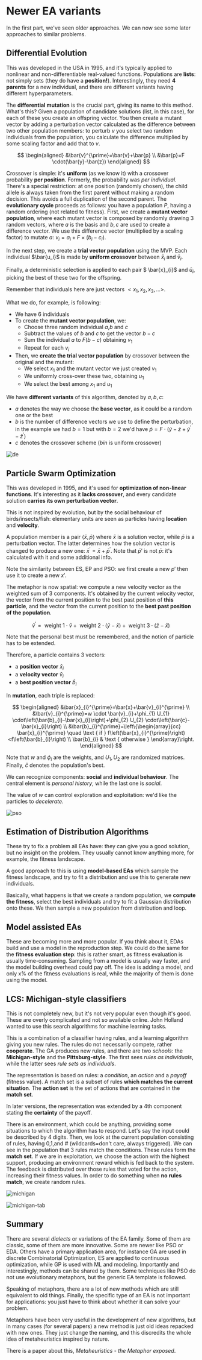 # Newer EA variants

In the first part, we've seen older approaches. We can now see some later approaches to similar problems.

## Differential Evolution

This was developed in the USA in 1995, and it's typically applied to nonlinear and non-differentiable real-valued functions. Populations are **lists**: not simply sets (they do have a **position!**). Interestingly, they need **4 parents** for a new individual, and there are different variants having different hyperparameters.

The **differential mutation** is the crucial part, giving its name to this method. What's this? Given a population of candidate solutions (list, in this case), for each of these you create an offspring vector. You then create a mutant vector by adding a perturbation vector calculated as the difference between two other population members: to perturb $v$ you select two random individuals from the population, you calculate the difference multiplied by some scaling factor and add that to $v$.

$$
\begin{aligned}
&\bar{v}^{\prime}=\bar{v}+\bar{p} \\
&\bar{p}=F \cdot(\bar{y}-\bar{z})
\end{aligned}
$$

Crossover is simple: it's **uniform** (as we know it) with a crossover probability **per position**. Formerly, the probability was _per individual_. There's a special restriction: at one position (randomly chosen), the child allele is always taken from the first parent without making a random decision. This avoids a full duplication of the second parent. The **evolutionary cycle** proceeds as follows: you have a population $P$, having a random ordering (not related to fitness). First, we create a **mutant vector population**, where each mutant vector is composed by randomly drawing 3 random vectors, where $a$ is the basis and $b,c$ are used to create a difference vector. We use this difference vector (multiplied by a scaling factor) to mutate $a$: $v_{i}=a_{i}+F \times\left(b_{i}-c_{i}\right)$.

In the next step, we create a **trial vector population** using the MVP. Each individual $\bar{u_i}$ is made by **uniform crossover** between $ \bar{x}_{i}$ and $\bar{v}_{i}$.

Finally, a deterministic selection is applied to each pair $ \bar{x}_{i}$ and $\bar{u}_{i}$, picking the best of these two for the offspring.

Remember that individuals here are just vectors $<x_1,x_2,x_3,...>$.

What we do, for example, is following:

- We have 6 individuals
- To create the **mutant vector population**, we:
  - Choose three random individual $a$,$b$ and $c$
  - Subtract the values of $b$ and $c$ to get the vector $b-c$
  - Sum the individual $a$ to $F(b-c)$ obtaining $v_1$
  - Repeat for each $v_i$
- Then, we **create the trial vector population** by crossover between the original and the mutant:
  - We select $x_1$ and the mutant vector we just created $v_1$
  - We uniformly cross-over these two, obtaining $u_1$
  - We select the best among $x_1$ and $u_1$

We have **different variants** of this algorithm, denoted by $a,b,c$:

- $a$ denotes the way we choose the **base vector**, as it could be a random one or the best
- $b$ is the number of difference vectors we use to define the perturbation, in the example we had $b=1$ but with $b=2$ we'd have $\bar{p}=F \cdot\left(\bar{y}-\bar{z}+\bar{y}^{\prime}-\bar{z}^{\prime}\right)$
- $c$ denotes the crossover scheme (_bin_ is uniform crossover)

![de](./res/de.png)

## Particle Swarm Optimization

This was developed in 1995, and it's used for **optimization of non-linear functions**. It's interesting as it **lacks crossover**, and every candidate solution **carries its own perturbation vector**.

This is not inspired by evolution, but by the social behaviour of birds/insects/fish: elementary units are seen as particles having **location** and **velocity**.

A population member is a pair $\langle\bar{x}, \bar{p}\rangle$ where $\bar{x}$ is a solution vector, while $\bar{p}$ is a perturbation vector. The latter determines how the solution vector is changed to produce a new one: $\bar{x}^{\prime}=\bar{x}+\bar{p}^{\prime}$. Note that $\bar{p}\prime$ is not $\bar{p}$: it's calculated with it and some additional info.

Note the similarity between ES, EP and PSO: we first create a new $p\prime$ then use it to create a new $x\prime$.

The metaphor is now spatial: we compute a new velocity vector as the weighted sum of 3 components. It's obtained by the current velocity vector, the vector from the current position to the best past position of **this particle**, and the vector from the current position to the **best past position of the population**.

$$
\bar{v}^{\prime}=\text { weight } 1 \cdot \bar{v}+\text { weight } 2 \cdot(\bar{y}-\bar{x})+\text { weight } 3 \cdot(\bar{z}-\bar{x})
$$

Note that the personal best must be remembered, and the notion of particle has to be extended.

Therefore, a particle contains 3 vectors:

- a **position vector** $\bar{x}_i$
- a **velocity vector** $\bar{v}_i$
- a **best position vector** $\bar{b}_i$

In **mutation**, each triple is replaced:

$$
\begin{aligned}
&\bar{x}_{i}^{\prime}=\bar{x}+\bar{v}_{i}^{\prime} \\
&\bar{v}_{i}^{\prime}=w \cdot \bar{v}_{i}+\phi_{1} U_{1} \cdot\left(\bar{b}_{i}-\bar{x}_{i}\right)+\phi_{2} U_{2} \cdot\left(\bar{c}-\bar{x}_{i}\right) \\
&\bar{b}_{i}^{\prime}=\left\{\begin{array}{cc}
\bar{x}_{i}^{\prime} \quad \text { if } f\left(\bar{x}_{i}^{\prime}\right)<f\left(\bar{b}_{i}\right) \\
\bar{b}_{i} & \text { otherwise }
\end{array}\right.
\end{aligned}
$$

Note that $w$ and $\phi_{i}$ are the weights, and $U_1,U_2$ are randomized matrices. Finally, $\bar{c}$ denotes the population's best.

We can recognize components: **social** and **individual behaviour**. The central element is _personal history_, while the last one is _social_.

The value of $w$ can control exploration and exploitation: we'd like the particles to _decelerate_.

![pso](./res/pso.png)

## Estimation of Distribution Algorithms

These try to fix a problem all EAs have: they can give you a good solution, but no insight on the problem. They usually cannot know anything more, for example, the fitness landscape.

A good approach to this is using **model-based EAs** which sample the fitness landscape, and try to fit a distribution and use this to generate new individuals.

Basically, what happens is that we create a random population, we **compute the fitness**, select the best individuals and try to fit a Gaussian distribution onto these. We then sample a new population from distribution and loop.

## Model assisted EAs

These are becoming more and more popular. If you think about it, EDAs build and use a model in the reproduction step. We could do the same for the **fitness evaluation step**: this is rather smart, as fitness evaluation is usually time-consuming. Sampling from a model is usually way faster, and the model building overhead could pay off. The idea is adding a model, and only x% of the fitness evaluations is real, while the majority of them is done using the model.

## LCS: Michigan-style classifiers

This is not completely new, but it's not very popular even though it's good. These are overly complicated and not so available online. John Holland wanted to use this search algorithms for machine learning tasks.

This is a combination of a classifier having rules, and a learning algorithm giving you new rules. The rules do not necessarily compete, rather **cooperate**. The GA produces new rules, and there are two _schools_: the **Michigan-style** and the **Pittsburg-style**. The first sees _rules as individuals_, while the latter sees _rule sets as individuals_.

The representation is based on rules: a _condition_, an _action_ and a _payoff_ (fitness value). A match set is a subset of rules **which matches the current situation**. The **action set** is the set of actions that are contained in the **match set**.

In later versions, the representation was extended by a 4th component stating the **certainty** of the payoff.

There is an environment, which could be anything, providing some situations to which the algorithm has to respond. Let's say the input could be described by 4 digits. Then, we look at the current population consisting of rules, having 0,1,and # (wildcards=don't care, always triggered). We can see in the population that 3 rules match the conditions. These rules form the **match set**. If we are in exploitation, we choose the action with the highest support, producing an environment reward which is fed back to the system. The feedback is distributed over those rules that voted for the action, increasing their fitness values. In order to do something when **no rules match**, we create random rules.

![michigan](./res/michigan.png)

![michigan-tab](./res/michigan-tab.png)

## Summary

There are several _dialects_ or variations of the EA family. Some of them are classic, some of them are more innovative. Some are newer like PSO or EDA. Others have a primary application area, for instance GA are used in discrete Combinatorial Optimization, ES are applied to continuous optimization, while GP is used with ML and modeling. Importantly and interestingly, methods can be shared by them. Some techniques like PSO do not use evolutionary metaphors, but the generic EA template is followed.

Speaking of metaphors, there are a lot of new methods which are still equivalent to old things. Finally, the specific type of an EA is not important for applications: you just have to think about whether it can solve your problem.

Metaphors have been very useful in the development of new algorithms, but in many cases (for several papers) a new method is just old ideas repacked with new ones. They just change the naming, and this discredits the whole idea of metaheuristics inspired by nature.

There is a paper about this, _Metaheuristics - the Metaphor exposed_.
